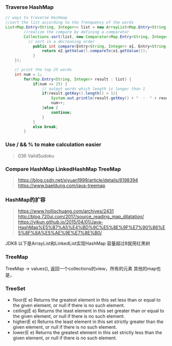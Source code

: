 ### Traverse HashMap
```java
// ways to traverse Hashmap
//sort the list according to the frenquency of the words
List<Map.Entry<String, Integer>> list = new ArrayList<Map.Entry<String, Integer>>(map.entrySet());  
        //realize the compare by defining a comparator
        Collections.sort(list, new Comparator<Map.Entry<String, Integer>>() {  
          // sort in a decreasing order
            public int compare(Entry<String, Integer> o1, Entry<String, Integer> o2) {  
                return o2.getValue().compareTo(o1.getValue());  
            }  
    });

    // print the top 25 words
    int num = 1;
        for(Map.Entry<String, Integer> result : list) {  
            if(num <= 25) {
                // output words which length is longer than 1
                if(result.getKey().length() > 1){
                    System.out.println(result.getKey() + "  -  " + result.getValue());
                    num++;
                }else {
                    continue;
                }
            }  
            else break;  
        }
```
### Use / && % to make calculation easier
> 036 ValidSudoku

### Compare HashMap LinkedHashMap TreeMap
>https://blog.csdn.net/xiyuan1999/article/details/6198394
>https://www.baeldung.com/java-treemap

### HashMap的扩容
>https://www.hollischuang.com/archives/2431   
>http://blog.720ui.com/2017/source_reading_map_dilatation/
>https://yikun.github.io/2015/04/01/Java-HashMap%E5%B7%A5%E4%BD%9C%E5%8E%9F%E7%90%86%E5%8F%8A%E5%AE%9E%E7%8E%B0/

JDK8 以下是ArrayList和LinkedList实现HashMap
容量超过8就用红黑树

### TreeMap
TreeMap -> values(), 返回一个collections的view，所有的元素
其他的map也是，

### TreeSet
- floor(E e)
Returns the greatest element in this set less than or equal to the given element, or null if there is no such element.
- 	ceiling(E e)
Returns the least element in this set greater than or equal to the given element, or null if there is no such element.
- 	higher(E e)
Returns the least element in this set strictly greater than the given element, or null if there is no such element.
- 	lower(E e)
Returns the greatest element in this set strictly less than the given element, or null if there is no such element.
